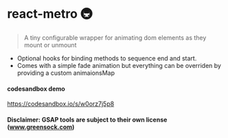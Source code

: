 # react-metro 🚇

> A tiny configurable wrapper for animating dom elements as they mount or unmount

* Optional hooks for binding methods to sequence end and start.
* Comes with a simple fade animation but everything can be overriden by providing a custom animaionsMap

#### codesandbox demo
https://codesandbox.io/s/w0orz7j5p8

#### Disclaimer: GSAP tools are subject to their own license (www.greensock.com)